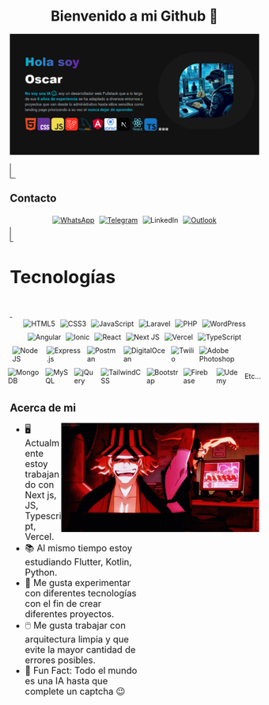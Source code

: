 <h1 align="center">Bienvenido a mi Github 👋</h1>

![Banner de Oscar Díaz](Banner_edit.png)

<span style="text-align:center;font-size:24px;border-bottom:2px solid grey;border-left:2px solid grey;padding-left:5px;padding-right:5px;border-radius:2px;"><h2 align="left">Contacto</h2></span>
<span  align="center" style="display:flex;align-items:center;justify-content:center;">
<span  align="center" style="width:auto;margin:5px;">
[![WhatsApp](https://img.shields.io/badge/WhatsApp-25D366?style=for-the-badge&logo=whatsapp&logoColor=white)](https://wa.me/5564420043)
</span>
<span style="width:auto;margin:5px;">
[![Telegram](https://img.shields.io/badge/Telegram-2CA5E0?style=for-the-badge&logo=telegram&logoColor=white)](https://t.me/Oscar_d_dev)
</span>
<span style="width:auto;margin:5px;">
![LinkedIn](https://img.shields.io/badge/linkedin-%230077B5.svg?style=for-the-badge&logo=linkedin&logoColor=white)
</span>
<span style="width:auto;margin:5px;">
[![Outlook](https://img.shields.io/badge/Microsoft_Outlook-0078D4?style=for-the-badge&logo=microsoft-outlook&logoColor=white)](oscar_dr_25117@hotmail.com)
</span>
</span>
<span style="text-align:center;font-size:24px;border-bottom:2px solid grey;border-left:2px solid grey;padding-left:5px;padding-right:5px;border-radius:2px;"><h2 align="left">Tecnologías</h2></span>
<span style="display:flex;align-items:center;justify-content:center;">
<span style="width:auto;margin:5px;">
![HTML5](https://img.shields.io/badge/html5-%23E34F26.svg?style=for-the-badge&logo=html5&logoColor=white)
</span>
<span style="width:auto;margin:5px;">
![CSS3](https://img.shields.io/badge/css3-%231572B6.svg?style=for-the-badge&logo=css3&logoColor=white)
</span>
<span style="width:auto;margin:5px;">
![JavaScript](https://img.shields.io/badge/javascript-%23323330.svg?style=for-the-badge&logo=javascript&logoColor=%23F7DF1E)
</span>
<span style="width:auto;margin:5px;">
![Laravel](https://img.shields.io/badge/laravel-%23FF2D20.svg?style=for-the-badge&logo=laravel&logoColor=white)
</span>
<span style="width:auto;margin:5px;">
![PHP](https://img.shields.io/badge/php-%23777BB4.svg?style=for-the-badge&logo=php&logoColor=white)
</span>
<span style="width:auto;margin:5px;">
![WordPress](https://img.shields.io/badge/WordPress-%23117AC9.svg?style=for-the-badge&logo=WordPress&logoColor=white)
</span>
</span>
<span style="display:flex;align-items:center;justify-content:center;">
<span style="width:auto;margin:5px;">
![Angular](https://img.shields.io/badge/angular-%23DD0031.svg?style=for-the-badge&logo=angular&logoColor=white)
</span>
<span style="width:auto;margin:5px;">
![Ionic](https://img.shields.io/badge/Ionic-%233880FF.svg?style=for-the-badge&logo=Ionic&logoColor=white)
</span>
<span style="width:auto;margin:5px;">
![React](https://img.shields.io/badge/react-%2320232a.svg?style=for-the-badge&logo=react&logoColor=%2361DAFB)
</span>
<span style="width:auto;margin:5px;">
![Next JS](https://img.shields.io/badge/Next-black?style=for-the-badge&logo=next.js&logoColor=white)
</span>
<span style="width:auto;margin:5px;">
![Vercel](https://img.shields.io/badge/vercel-%23000000.svg?style=for-the-badge&logo=vercel&logoColor=white)
</span>
<span style="width:auto;margin:5px;">
![TypeScript](https://img.shields.io/badge/typescript-%23007ACC.svg?style=for-the-badge&logo=typescript&logoColor=white)
</span>
</span>
<span style="display:flex;align-items:center;justify-content:center;">
<span style="width:auto;margin:5px;">
![NodeJS](https://img.shields.io/badge/node.js-6DA55F?style=for-the-badge&logo=node.js&logoColor=white)
</span>
<span style="width:auto;margin:5px;">
![Express.js](https://img.shields.io/badge/express.js-%23404d59.svg?style=for-the-badge&logo=express&logoColor=%2361DAFB)
</span>
<span style="width:auto;margin:5px;">
![Postman](https://img.shields.io/badge/Postman-FF6C37?style=for-the-badge&logo=postman&logoColor=white)
</span>
<span style="width:auto;margin:5px;">
![DigitalOcean](https://img.shields.io/badge/DigitalOcean-%230167ff.svg?style=for-the-badge&logo=digitalOcean&logoColor=white)
</span>
<span style="width:auto;margin:5px;">
![Twilio](https://img.shields.io/badge/Twilio-F22F46?style=for-the-badge&logo=TwiliologoColor=white)
</span>
<span style="width:auto;margin:5px;">
![Adobe Photoshop](https://img.shields.io/badge/adobe%20photoshop-%2331A8FF.svg?style=for-the-badge&logo=adobe%20photoshop&logoColor=white)
</span>
</span>
<span style="display:flex;align-items:center;justify-content:center;">
<span style="width:auto;margin:5px;">
![MongoDB](https://img.shields.io/badge/MongoDB-%234ea94b.svg?style=for-the-badge&logo=mongodb&logoColor=white)
</span>
<span style="width:auto;margin:5px;">
![MySQL](https://img.shields.io/badge/mysql-4479A1.svg?style=for-the-badge&logo=mysql&logoColor=white)
</span>
<span style="width:auto;margin:5px;">
![jQuery](https://img.shields.io/badge/jquery-%230769AD.svg?style=for-the-badge&logo=jquery&logoColor=white)
</span>
<span style="width:auto;margin:5px;">
![TailwindCSS](https://img.shields.io/badge/tailwindcss-%2338B2AC.svg?style=for-the-badge&logo=tailwind-css&logoColor=white)
</span>
<span style="width:auto;margin:5px;">
![Bootstrap](https://img.shields.io/badge/bootstrap-%238511FA.svg?style=for-the-badge&logo=bootstrap&logoColor=white)
</span>
<span style="width:auto;margin:5px;">
![Firebase](https://img.shields.io/badge/firebase-a08021?style=for-the-badge&logo=firebase&logoColor=ffcd34)
</span>
<span style="width:auto;margin:5px;">
![Udemy](https://img.shields.io/badge/Udemy-A435F0?style=for-the-badge&logo=Udemy&logoColor=white)
</span>
<span style="width:auto;margin:5px;">
Etc...
</span>
</span>

<h2 align="left">Acerca de mi</h2>

<img align="right" src="Urahara.gif" height="220" width="400"/>

<ul align="left" style="width:45%;font-size:18px;">
  <li>🖥️ Actualmente estoy trabajando con Next js, JS, Typescript, Vercel.</li>
  <li>📚 Al mismo tiempo estoy estudiando Flutter, Kotlin, Python.</li>
  <li>🔬 Me gusta experimentar con diferentes tecnologías con el fin de crear diferentes proyectos.</li>
  <li>🖱️ Me gusta trabajar con arquitectura limpia y que evite la mayor cantidad de errores posibles.</li>
  <li>🎉 Fun Fact: Todo el mundo es una IA hasta que complete un captcha 😉</li>
</ul>
